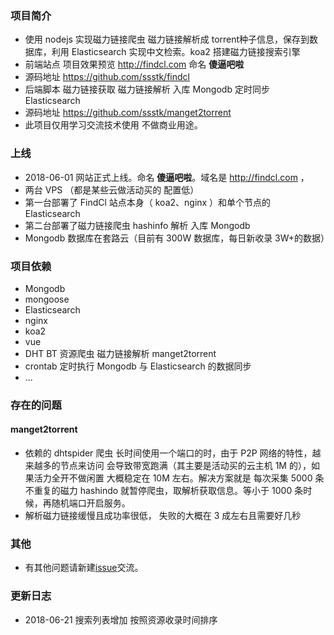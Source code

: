 ### 项目简介
* 使用 nodejs 实现磁力链接爬虫 磁力链接解析成 torrent种子信息，保存到数据库，利用 Elasticsearch 实现中文检索。koa2 搭建磁力链接搜索引擎
* 前端站点 项目效果预览 http://findcl.com 命名 **傻逼吧啦**
* 源码地址 https://github.com/ssstk/findcl
* 后端脚本 磁力链接获取 磁力链接解析 入库 Mongodb 定时同步 Elasticsearch
* 源码地址 https://github.com/ssstk/manget2torrent
* 此项目仅用学习交流技术使用 不做商业用途。

### 上线
* 2018-06-01 网站正式上线。命名 **傻逼吧啦**。域名是 http://findcl.com ，
* 两台 VPS （都是某些云做活动买的 配置低）
* 第一台部署了 FindCl 站点本身（ koa2、nginx ）和单个节点的 Elasticsearch
* 第二台部署了磁力链接爬虫 hashinfo 解析 入库 Mongodb
* Mongodb 数据库在套路云（目前有 300W 数据库，每日新收录 3W+的数据）

### 项目依赖
* Mongodb
* mongoose
* Elasticsearch
* nginx
* koa2
* vue
* DHT BT 资源爬虫 磁力链接解析 manget2torrent
* crontab 定时执行 Mongodb 与 Elasticsearch 的数据同步
* ...

### 存在的问题

#### manget2torrent
* 依赖的 dhtspider 爬虫 长时间使用一个端口的时，由于 P2P 网络的特性，越来越多的节点来访问 会导致带宽跑满（其主要是活动买的云主机 1M 的），如果活力全开不做闲置 大概稳定在 10M 左右。解决方案就是 每次采集 5000 条不重复的磁力 hashindo 就暂停爬虫，取解析获取信息。等小于 1000 条时候，再随机端口开启服务。
* 解析磁力链接缓慢且成功率很低， 失败的大概在 3 成左右且需要好几秒

### 其他
* 有其他问题请新建[issue](https://github.com/ssstk/findcl/issues)交流。

### 更新日志
* 2018-06-21 搜索列表增加 按照资源收录时间排序
